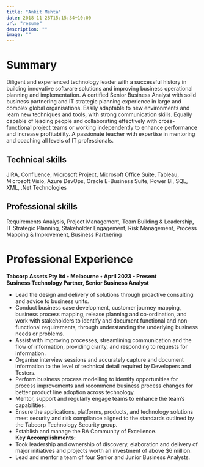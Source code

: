 ```yaml
---
title: "Ankit Mehta"
date: 2018-11-28T15:15:34+10:00
url: "resume"
description: ""
image: ""
---
```

# Summary
Diligent and experienced technology leader with a successful history in building innovative software solutions and improving business operational planning and implementation. A certified Senior Business Analyst with solid business partnering and IT strategic planning experience in large and complex global organisations. Easily adaptable to new environments and learn new techniques and tools, with strong communication skills. Equally capable of leading people and collaborating effectively with cross-functional project teams or working independently to enhance performance and increase profitability. A passionate teacher with expertise in mentoring and coaching all levels of IT professionals. 
## Technical skills
JIRA, Confluence, Microsoft Project, Microsoft Office Suite, Tableau, Microsoft Visio, Azure DevOps, Oracle E-Business Suite, Power BI, SQL, XML, .Net Technologies
## Professional skills
Requirements Analysis, Project Management, Team Building & Leadership, IT Strategic Planning, Stakeholder Engagement, Risk Management, Process Mapping & Improvement, Business Partnering   

# Professional Experience
**Tabcorp Assets Pty ltd • Melbourne • April 2023 - Present**  
**Business Technology Partner, Senior Business Analyst**  
* Lead the design and delivery of solutions through proactive consulting and advice to business units. 
* Conduct business case development, customer journey mapping, business process mapping, release planning and co-ordination, and work with stakeholders to identify and document functional and non-functional requirements, through understanding the underlying business needs or problems. 
* Assist with improving processes, streamlining communication and the flow of information, providing clarity, and responding to requests for information. 
* Organise interview sessions and accurately capture and document information to the level of technical detail required by Developers and Testers. 
* Perform business process modelling to identify opportunities for process improvements and recommend business process changes for better product line adoption across technology. 
* Mentor, support and regularly engage teams to enhance the team’s capabilities. 
* Ensure the applications, platforms, products, and technology solutions meet security and risk compliance aligned to the standards outlined by the Tabcorp Technology Security group. 
* Establish and manage the BA Community of Excellence.  
**Key Accomplishments:**
* Took leadership and ownership of discovery, elaboration and delivery of major initiatives and projects worth an investment of above $6 million. 
* Lead and mentor a team of four Senior and Junior Business Analysts.





